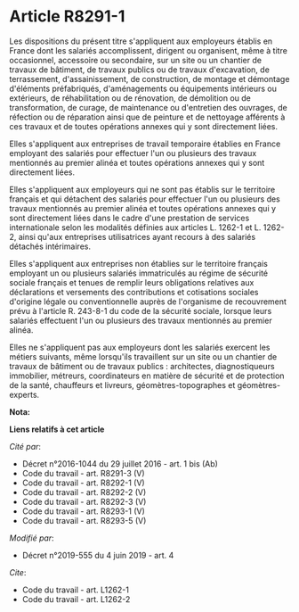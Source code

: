 # Article R8291-1

Les dispositions du présent titre s'appliquent aux employeurs établis en France dont les salariés accomplissent, dirigent ou
organisent, même à titre occasionnel, accessoire ou secondaire, sur un site ou un chantier de travaux de bâtiment, de travaux
publics ou de travaux d'excavation, de terrassement, d'assainissement, de construction, de montage et démontage d'éléments
préfabriqués, d'aménagements ou équipements intérieurs ou extérieurs, de réhabilitation ou de rénovation, de démolition ou de
transformation, de curage, de maintenance ou d'entretien des ouvrages, de réfection ou de réparation ainsi que de peinture et
de nettoyage afférents à ces travaux et de toutes opérations annexes qui y sont directement liées.

Elles s'appliquent aux entreprises de travail temporaire établies en France employant des salariés pour effectuer l'un ou
plusieurs des travaux mentionnés au premier alinéa et toutes opérations annexes qui y sont directement liées.

Elles s'appliquent aux employeurs qui ne sont pas établis sur le territoire français et qui détachent des salariés pour
effectuer l'un ou plusieurs des travaux mentionnés au premier alinéa et toutes opérations annexes qui y sont directement
liées dans le cadre d'une prestation de services internationale selon les modalités définies aux articles L. 1262-1 et L.
1262-2, ainsi qu'aux entreprises utilisatrices ayant recours à des salariés détachés intérimaires.

Elles s'appliquent aux entreprises non établies sur le territoire français employant un ou plusieurs salariés immatriculés au
régime de sécurité sociale français et tenues de remplir leurs obligations relatives aux déclarations et versements des
contributions et cotisations sociales d'origine légale ou conventionnelle auprès de l'organisme de recouvrement prévu à
l'article R. 243-8-1 du code de la sécurité sociale, lorsque leurs salariés effectuent l'un ou plusieurs des travaux
mentionnés au premier alinéa.

Elles ne s'appliquent pas aux employeurs dont les salariés exercent les métiers suivants, même lorsqu'ils travaillent sur un
site ou un chantier de travaux de bâtiment ou de travaux publics : architectes, diagnostiqueurs immobilier, métreurs,
coordinateurs en matière de sécurité et de protection de la santé, chauffeurs et livreurs, géomètres-topographes et
géomètres-experts.

**Nota:**



**Liens relatifs à cet article**

_Cité par_:

  - Décret n°2016-1044 du 29 juillet 2016 - art. 1 bis (Ab)
  - Code du travail - art. R8291-3 (V)
  - Code du travail - art. R8292-1 (V)
  - Code du travail - art. R8292-2 (V)
  - Code du travail - art. R8292-3 (V)
  - Code du travail - art. R8293-1 (V)
  - Code du travail - art. R8293-5 (V)

_Modifié par_:

  - Décret n°2019-555 du 4 juin 2019 - art. 4

_Cite_:

  - Code du travail - art. L1262-1
  - Code du travail - art. L1262-2
